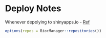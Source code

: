 # Deploy Notes

Whenever depolying to shinyapps.io - [Ref](https://support.bioconductor.org/p/107298/)

```R
options(repos = BiocManager::repositories()) 
```